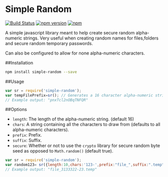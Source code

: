 # Simple Random
[![Build Status](https://travis-ci.org/dortzur/simple-random.svg?branch=master)](https://travis-ci.org/dortzur/simple-random)  [![npm version](https://badge.fury.io/js/simple-random.svg)](http://badge.fury.io/js/simple-random) [![npm](http://img.shields.io/npm/dm/simple-random.svg)](https://www.npmjs.com/package/simple-random)

A simple javascript library meant to help create secure random alpha-numeric strings.
Very useful when creating random names for files,folders and secure random temporary passwords.

Can also be configured to allow for none alpha-numeric characters.

##Installation
```bash
npm install simple-random --save 
```
##Usage
```javascript
var sr = require('simple-random');
var tempFilePrefix=sr(); // Generates a 16 character alpha-numeric string.
// Example output: "pnxTcl2nOBqTNFQR"
```
##Options
- `length`:  The length of the alpha-numeric string. (default 16)
- `chars`: A string containing all the characters to draw from (defaults to all alpha-numeric characters).
- `prefix`: Prefix.
- `suffix`: Suffix.
- `secure`: Whether or not to use the `crypto` library for secure random byte seed as opposed to `Math.random()` (default true).
```javascript
var sr = require('simple-random');
var random123= sr({length:10,chars:'123-',prefix:"file_",suffix:".temp"});
// Example output: "file_3133322-23.temp"
```
